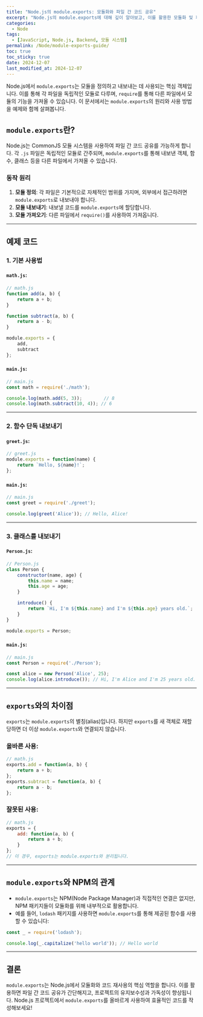 ```yaml
---
title: "Node.js의 module.exports: 모듈화와 파일 간 코드 공유"
excerpt: "Node.js의 module.exports에 대해 깊이 알아보고, 이를 활용한 모듈화 및 파일 간 코드 공유 방법을 예제와 함께 설명합니다."
categories:
  - Node
tags:
  - [JavaScript, Node.js, Backend, 모듈 시스템]
permalink: /Node/module-exports-guide/
toc: true
toc_sticky: true
date: 2024-12-07
last_modified_at: 2024-12-07
---
```


Node.js에서 `module.exports`는 모듈을 정의하고 내보내는 데 사용되는 핵심 객체입니다. 이를 통해 각 파일을 독립적인 모듈로 다루며, `require`를 통해 다른 파일에서 모듈의 기능을 가져올 수 있습니다. 이 문서에서는 `module.exports`의 원리와 사용 방법을 예제와 함께 살펴봅니다.

## **`module.exports`란?**
Node.js는 CommonJS 모듈 시스템을 사용하여 파일 간 코드 공유를 가능하게 합니다. 각 `.js` 파일은 독립적인 모듈로 간주되며, `module.exports`를 통해 내보낸 객체, 함수, 클래스 등을 다른 파일에서 가져올 수 있습니다.

### **동작 원리**
1. **모듈 정의**: 각 파일은 기본적으로 자체적인 범위를 가지며, 외부에서 접근하려면 `module.exports`로 내보내야 합니다.
2. **모듈 내보내기**: 내보낼 코드를 `module.exports`에 할당합니다.
3. **모듈 가져오기**: 다른 파일에서 `require()`를 사용하여 가져옵니다.

---

## **예제 코드**

### **1. 기본 사용법**
#### `math.js`:
```js
// math.js
function add(a, b) {
    return a + b;
}

function subtract(a, b) {
    return a - b;
}

module.exports = {
    add,
    subtract
};
```

#### `main.js`:
```js
// main.js
const math = require('./math');

console.log(math.add(5, 3));        // 8
console.log(math.subtract(10, 4)); // 6
```

---

### **2. 함수 단독 내보내기**
#### `greet.js`:
```js
// greet.js
module.exports = function(name) {
    return `Hello, ${name}!`;
};
```

#### `main.js`:
```js
// main.js
const greet = require('./greet');

console.log(greet('Alice')); // Hello, Alice!
```

---

### **3. 클래스를 내보내기**
#### `Person.js`:
```js
// Person.js
class Person {
    constructor(name, age) {
        this.name = name;
        this.age = age;
    }

    introduce() {
        return `Hi, I'm ${this.name} and I'm ${this.age} years old.`;
    }
}

module.exports = Person;
```

#### `main.js`:
```js
// main.js
const Person = require('./Person');

const alice = new Person('Alice', 25);
console.log(alice.introduce()); // Hi, I'm Alice and I'm 25 years old.
```

---

## **`exports`와의 차이점**
`exports`는 `module.exports`의 별칭(alias)입니다. 하지만 `exports`를 새 객체로 재할당하면 더 이상 `module.exports`와 연결되지 않습니다.

### 올바른 사용:
```js
// math.js
exports.add = function(a, b) {
    return a + b;
};
exports.subtract = function(a, b) {
    return a - b;
};
```

### 잘못된 사용:
```js
// math.js
exports = {
    add: function(a, b) {
        return a + b;
    }
};
// 이 경우, exports는 module.exports와 분리됩니다.
```

---

## **`module.exports`와 NPM의 관계**
- `module.exports`는 NPM(Node Package Manager)과 직접적인 연결은 없지만, NPM 패키지들이 모듈화를 위해 내부적으로 활용합니다.
- 예를 들어, `lodash` 패키지를 사용하면 `module.exports`를 통해 제공된 함수를 사용할 수 있습니다:
```js
const _ = require('lodash');

console.log(_.capitalize('hello world')); // Hello world
```

---

## **결론**
`module.exports`는 Node.js에서 모듈화와 코드 재사용의 핵심 역할을 합니다. 이를 활용하면 파일 간 코드 공유가 간단해지고, 프로젝트의 유지보수성과 가독성이 향상됩니다. Node.js 프로젝트에서 `module.exports`를 올바르게 사용하여 효율적인 코드를 작성해보세요!
